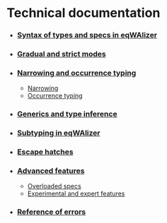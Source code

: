 # Technical documentation

- ### [Syntax of types and specs in eqWAlizer](./reference/types.md)

- ### [Gradual and strict modes](./reference/modes.md)

- ### [Narrowing and occurrence typing](./reference/narrowing.md)

    - [Narrowing](./reference/narrowing.md#type-narrowing)
    - [Occurrence typing](./reference/narrowing.md#occurrence-typing)

- ### [Generics and type inference](./reference/generics.md)

- ### [Subtyping in eqWAlizer](./reference/subtyping.md)

- ### [Escape hatches](./reference/escape.md)

- ### [Advanced features](./reference/advanced.md)

    - [Overloaded specs](./reference/advanced.md#overloaded-specs)
    - [Experimental and expert features](./reference/advanced.md#experimental-and-expert-features)

- ### [Reference of errors](./reference/errors.md)
